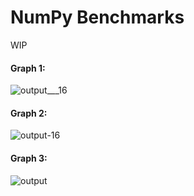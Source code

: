 # NumPy Benchmarks

WIP

#### Graph 1:

![output___16](https://user-images.githubusercontent.com/62256509/127099411-f5ed20d8-e4ff-42b5-8d07-01959d2b2891.jpg)


#### Graph 2:

![output-16](https://user-images.githubusercontent.com/62256509/127099493-3fb25787-e1b8-43a0-ad85-62b5f1912cbd.jpg)


#### Graph 3:

![output](https://user-images.githubusercontent.com/62256509/127099453-e50cc77b-ecd4-4b30-b337-94030119878d.jpg)

